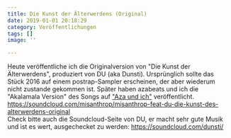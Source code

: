 ```yaml
---
title: Die Kunst der Älterwerdens (Original)
date: 2019-01-01 20:18:29
category: Veröffentlichungen
tags: []
image: ''

---
```


Heute veröffentliche ich die Originalversion von "Die Kunst der Älterwerdens", produziert von DU (aka Dunsti). Ursprünglich sollte das Stück 2016 auf einem postrap-Sampler erscheinen, der aber wiederum nicht zustande gekommen ist. Später haben azabeats und ich die "Akalamala Version" des Songs auf ["Aza und ich"](https://misanthrop.bandcamp.com/album/aza-und-ich) veröffentlicht.  
<https://soundcloud.com/misanthrop/misanthrop-feat-du-die-kunst-des-alterwerdens-original>  
Check bitte auch die Soundcloud-Seite von DU, er macht sehr gute Musik und ist es wert, ausgechecket zu werden: <https://soundcloud.com/dunsti/>
